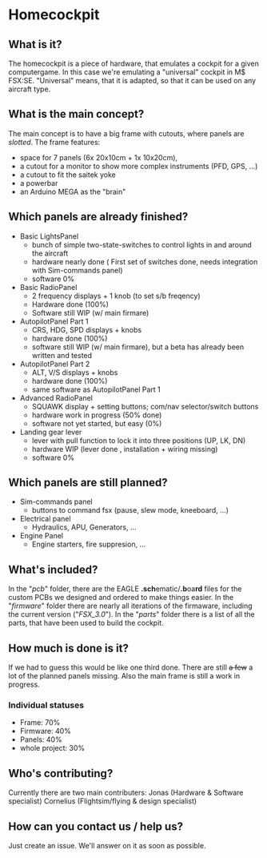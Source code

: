 # Homecockpit

## What is it?
The homecockpit is a piece of hardware, that emulates a cockpit for a given computergame.
In this case we're emulating a "universal" cockpit in M$ FSX:SE.
"Universal" means, that it is adapted, so that it can be used on any aircraft type.

## What is the main concept?
The main concept is to have a big frame with cutouts, where panels are _slotted_. 
The frame features:
* space for 7 panels (6x 20x10cm + 1x 10x20cm), 
* a cutout for a monitor to show more complex instruments (PFD, GPS, ...)
* a cutout to fit the saitek yoke
* a powerbar
* an Arduino MEGA as the "brain"

## Which panels are already finished?
* Basic LightsPanel
  * bunch of simple two-state-switches to control lights in and around the aircraft
  * hardware nearly done ( First set of switches done, needs integration with Sim-commands panel)
  * software 0%
* Basic RadioPanel
  * 2 frequency displays + 1 knob (to set s/b freqency)
  * Hardware done (100%)
  * Software still WIP (w/ main firmare)
* AutopilotPanel Part 1
  * CRS, HDG, SPD displays + knobs
  * hardware done (100%)
  * software still WIP (w/ main firmare), but a beta has already been written and tested
* AutopilotPanel Part 2
  * ALT, V/S displays + knobs
  * hardware done (100%)
  * same software as AutopilotPanel Part 1
* Advanced RadioPanel
  * SQUAWK display + setting buttons; com/nav selector/switch buttons
  * hardware work in progress (50% done)
  * software not yet started, but easy (0%)
* Landing gear lever
  * lever with pull function to lock it into three positions (UP, LK, DN)
  * hardware WIP (lever done , installation + wiring missing)
  * software 0%
  
## Which panels are still planned?
* Sim-commands panel
  * buttons to command fsx (pause, slew mode, kneeboard, ...)
* Electrical panel
  * Hydraulics, APU, Generators, ...
* Engine Panel
  * Engine starters, fire suppresion, ...

## What's included?
In the "_pcb_" folder, there are the EAGLE **.sch**ematic/**.b**oa**rd** files for the custom PCBs we designed and ordered to make things easier.
In the "_firmware_" folder there are nearly all iterations of the firmaware, including the current version ("_FSX_3.0_").
In the "_parts_" folder there is a list of all the parts, that have been used to build the cockpit.

## How much is done is it?
If we had to guess this would be like one third done. There are still ~~a few~~ a lot of the planned panels missing. Also the main frame is still a work in progress.

### Individual statuses
* Frame: 70%
* Firmware: 40%
* Panels: 40%
* whole project: 30%

## Who's contributing?
Currently there are two main contributers:
Jonas (Hardware & Software specialist)
Cornelius (Flightsim/flying & design specialist)

## How can you contact us / help us?
Just create an issue. We'll answer on it as soon as possible.
